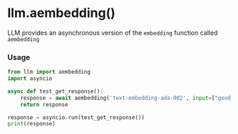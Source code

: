 # llm.aembedding()

LLM provides an asynchronous version of the `embedding` function called `aembedding`
### Usage
```python
from llm import aembedding
import asyncio

async def test_get_response():
    response = await aembedding('text-embedding-ada-002', input=["good morning from llm"])
    return response

response = asyncio.run(test_get_response())
print(response)
```
